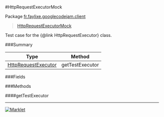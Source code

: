 #HttpRequestExecutorMock

Package [fr.faylixe.googlecodejam.client](https://github.com/Faylixe/googlecodejam-client/blob/master/fr/faylixe/googlecodejam/client)<br>
 > [HttpRequestExecutorMock](https://github.com/Faylixe/googlecodejam-client/blob/master/javadoc/fr/faylixe/googlecodejam/client/HttpRequestExecutorMock.md)

Test case for the {@link HttpRequestExecutor} class.

###Summary


| Type | Method |
| --- | --- |
| [HttpRequestExecutor](https://github.com/Faylixe/googlecodejam-client/blob/master/javadoc/fr/faylixe/googlecodejam/client/executor/HttpRequestExecutor.md) | getTestExecutor |

###Fields


###Methods

####getTestExecutor


---
[![Marklet](https://img.shields.io/badge/Generated%20by-Marklet-green.svg)](https://github.com/Faylixe/marklet)